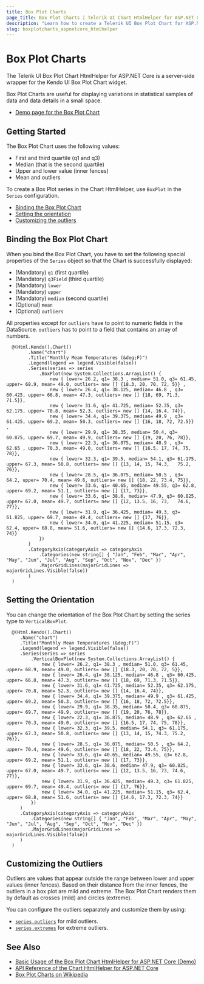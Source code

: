 ```yaml
---
title: Box Plot Charts
page_title: Box Plot Charts | Telerik UI Chart HtmlHelper for ASP.NET Core
description: "Learn how to create a Telerik UI Box Plot Chart for ASP.NET Core and configure its options."
slug: boxplotcharts_aspnetcore_htmlhelper
---
```


# Box Plot Charts

The Telerik UI Box Plot Chart HtmlHelper for ASP.NET Core is a server-side wrapper for the Kendo UI Box Plot Chart widget.

Box Plot Charts are useful for displaying variations in statistical samples of data and data details in a small space.

* [Demo page for the Box Plot Chart](https://demos.telerik.com/aspnet-core/box-plot-charts/index)

## Getting Started

The Box Plot Chart uses the following values:

* First and third quartile (q1 and q3)
* Median (that is the second quartile)
* Upper and lower value (inner fences)
* Mean and outliers

To create a Box Plot series in the Chart HtmlHelper, use `BoxPlot` in the `Series` configuration.

* [Binding the Box Plot Chart](#binding-the-box-plot-chart)
* [Setting the orientation](#setting-the-orientation)
* [Customizing the outliers](#customizing-the-outliers)

## Binding the Box Plot Chart

When you bind the Box Plot Chart, you have to set the following special properties of the `Series` object so that the Chart is successfully displayed:

* (Mandatory) `q1` (first quartile)
* (Mandatory) `q3Field` (third quartile)
* (Mandatory) `lower`
* (Mandatory) `upper`
* (Mandatory) `median` (second quartile)
* (Optional) `mean`
* (Optional) `outliers`

All properties except for `outliers` have to point to numeric fields in the DataSource. `outliers` has to point to a field that contains an array of numbers.

      @(Html.Kendo().Chart()
            .Name("chart")
            .Title("Monthly Mean Temperatures (&deg;F)")
            .Legend(legend => legend.Visible(false))
            .Series(series => series
                .BoxPlot(new System.Collections.ArrayList() {
                    new { lower= 26.2, q1= 38.3 , median= 51.0, q3= 61.45, upper= 68.9, mean= 49.0, outliers= new [] {18.3, 20, 70, 72, 5}} ,
                    new { lower= 26.4, q1= 38.125, median= 46.8 , q3= 60.425, upper= 66.8, mean= 47.3, outliers= new [] {18, 69, 71.3,  71.5}},
                    new { lower= 31.6, q1= 41.725, median= 52.35, q3= 62.175, upper= 70.8, mean= 52.3, outliers= new [] {14, 16.4, 74}},
                    new { lower= 34.4, q1= 39.375, median= 49.9 , q3= 61.425, upper= 69.2, mean= 50.3, outliers= new [] {16, 18, 72, 72.5}} ,
                    new { lower= 29.9, q1= 38.35, median= 50.4, q3= 60.875, upper= 69.7, mean= 49.9, outliers= new [] {19, 20, 76, 78}},
                    new { lower= 22.3, q1= 36.875, median= 48.9 , q3= 62.65 , upper= 70.3, mean= 49.0, outliers= new [] {16.5, 17, 74, 75,  78}},
                    new { lower= 32.3, q1= 39.5, median= 54.1, q3= 61.175, upper= 67.3, mean= 50.8, outliers= new [] {13, 14, 15, 74.3,   75.2, 76}},
                    new { lower= 28.5, q1= 36.075, median= 50.5 , q3= 64.2, upper= 70.4, mean= 49.6, outliers= new [] {18, 22, 73.4, 75}},
                    new { lower= 33.6, q1= 40.65, median= 49.55, q3= 62.8, upper= 69.2, mean= 51.1, outliers= new [] {17, 73}},
                    new { lower= 33.6, q1= 38.6, median= 47.9, q3= 60.825, upper= 67.0, mean= 49.7, outliers= new [] {12, 13.5, 16, 73,   74.6, 77}},
                    new { lower= 31.9, q1= 36.425, median= 49.3, q3= 61.825, upper= 69.7, mean= 49.4, outliers= new [] {17, 76}},
                    new { lower= 34.0, q1= 41.225, median= 51.15, q3= 62.4, upper= 68.8, mean= 51.6, outliers= new [] {14.6, 17.3, 72.3,  74}}
                })
            )
            .CategoryAxis(categoryAxis => categoryAxis
                .Categories(new string[] { "Jan", "Feb", "Mar", "Apr", "May", "Jun", "Jul", "Aug", "Sep", "Oct", "Nov", "Dec" })
                .MajorGridLines(majorGridLines => majorGridLines.Visible(false))
            )
      )

## Setting the Orientation

You can change the orientation of the Box Plot Chart by setting the series type to `VerticalBoxPlot`.

      @(Html.Kendo().Chart()
         .Name("chart")
         .Title("Monthly Mean Temperatures (&deg;F)")
         .Legend(legend => legend.Visible(false))
         .Series(series => series
             .VerticalBoxPlot(new System.Collections.ArrayList() {
                 new { lower= 26.2, q1= 38.3 , median= 51.0, q3= 61.45, upper= 68.9, mean= 49.0, outliers= new [] {18.3, 20, 70, 72, 5}},
                 new { lower= 26.4, q1= 38.125, median= 46.8 , q3= 60.425, upper= 66.8, mean= 47.3, outliers= new [] {18, 69, 71.3, 71.5}},
                 new { lower= 31.6, q1= 41.725, median= 52.35, q3= 62.175, upper= 70.8, mean= 52.3, outliers= new [] {14, 16.4, 74}},
                 new { lower= 34.4, q1= 39.375, median= 49.9 , q3= 61.425, upper= 69.2, mean= 50.3, outliers= new [] {16, 18, 72, 72.5}},
                 new { lower= 29.9, q1= 38.35, median= 50.4, q3= 60.875, upper= 69.7, mean= 49.9, outliers= new [] {19, 20, 76, 78}},
                 new { lower= 22.3, q1= 36.875, median= 48.9 , q3= 62.65 , upper= 70.3, mean= 49.0, outliers= new [] {16.5, 17, 74, 75, 78}},
                 new { lower= 32.3, q1= 39.5, median= 54.1, q3= 61.175, upper= 67.3, mean= 50.8, outliers= new [] {13, 14, 15, 74.3, 75.2, 76}},
                 new { lower= 28.5, q1= 36.075, median= 50.5 , q3= 64.2, upper= 70.4, mean= 49.6, outliers= new [] {18, 22, 73.4, 75}},
                 new { lower= 33.6, q1= 40.65, median= 49.55, q3= 62.8, upper= 69.2, mean= 51.1, outliers= new [] {17, 73}},
                 new { lower= 33.6, q1= 38.6, median= 47.9, q3= 60.825, upper= 67.0, mean= 49.7, outliers= new [] {12, 13.5, 16, 73, 74.6, 77}},
                 new { lower= 31.9, q1= 36.425, median= 49.3, q3= 61.825, upper= 69.7, mean= 49.4, outliers= new [] {17, 76}},
                 new { lower= 34.0, q1= 41.225, median= 51.15, q3= 62.4, upper= 68.8, mean= 51.6, outliers= new [] {14.6, 17.3, 72.3, 74}}
             })
         )
         .CategoryAxis(categoryAxis => categoryAxis
             .Categories(new string[] { "Jan", "Feb", "Mar", "Apr", "May", "Jun", "Jul", "Aug", "Sep", "Oct", "Nov", "Dec" })
             .MajorGridLines(majorGridLines => majorGridLines.Visible(false))
         )
      )

## Customizing the Outliers

Outliers are values that appear outside the range between lower and upper values (inner fences). Based on their distance from the inner fences, the outliers in a box plot are mild and extreme. The Box Plot Chart renders them by default as crosses (mild) and circles (extreme).

You can configure the outliers separately and customize them by using:
* [`series.outliers`](https://docs.telerik.com/kendo-ui/api/javascript/dataviz/ui/chart/configuration/series.outliers) for mild outliers.
* [`series.extremes`](https://docs.telerik.com/kendo-ui/api/javascript/dataviz/ui/chart/configuration/series.extremes) for extreme outliers.

## See Also

* [Basic Usage of the Box Plot Chart HtmlHelper for ASP.NET Core (Demo)](https://demos.telerik.com/aspnet-core/box-plot-charts/index)
* [API Reference of the Chart HtmlHelper for ASP.NET Core](/api/chart)
* [Box Plot Charts on Wikipedia](https://en.wikipedia.org/wiki/Box_plot)
